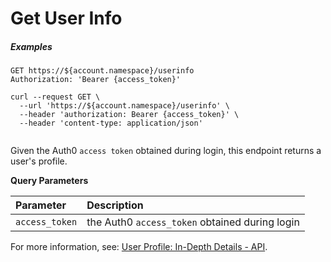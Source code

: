 # Get User Info

<h5 class="code-snippet-title">Examples</h5>

```http
GET https://${account.namespace}/userinfo
Authorization: 'Bearer {access_token}'
```

```shell
curl --request GET \
  --url 'https://${account.namespace}/userinfo' \
  --header 'authorization: Bearer {access_token}' \
  --header 'content-type: application/json'
```

```javascript
```

Given the Auth0 `access token` obtained during login, this endpoint returns a user's profile.

**Query Parameters**

| Parameter        | Description |
|:-----------------|:------------|
| `access_token`   | the Auth0 `access_token` obtained during login |

For more information, see: [User Profile: In-Depth Details - API](/user-profile/user-profile-details#api).
